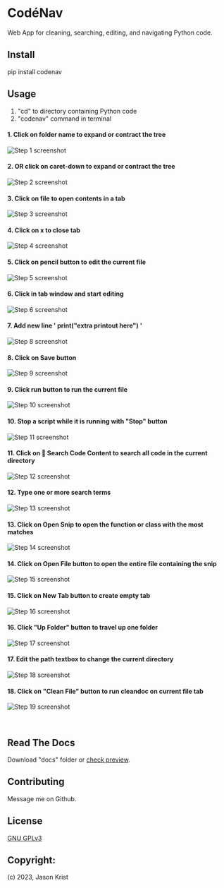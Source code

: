 # CodéNav

Web App for cleaning, searching, editing, and navigating Python code.

## Install

pip install codenav

## Usage

1. "cd" to directory containing Python code
2. "codenav" command in terminal

#### 1. Click on folder name to expand or contract the tree
![Step 1 screenshot](https://images.tango.us/workflows/2105e078-1d91-4fed-9527-b77787d623b8/steps/86286af6-8be6-4eec-839c-9c4f5d989c8e/fa5c073a-1e63-4a3e-91b1-940d967d73b7.png?crop=focalpoint&fit=crop&fp-x=0.1522&fp-y=0.2098&fp-z=1.6719&w=1200&border=2%2CF4F2F7&border-radius=8%2C8%2C8%2C8&border-radius-inner=8%2C8%2C8%2C8&blend-align=bottom&blend-mode=normal&blend-x=0&blend-w=1200&blend64=aHR0cHM6Ly9pbWFnZXMudGFuZ28udXMvc3RhdGljL21hZGUtd2l0aC10YW5nby13YXRlcm1hcmstdjIucG5n&mark-x=6&mark-y=185&m64=aHR0cHM6Ly9pbWFnZXMudGFuZ28udXMvc3RhdGljL2JsYW5rLnBuZz9tYXNrPWNvcm5lcnMmYm9yZGVyPTYlMkNGRjc0NDImdz01OTgmaD0yMzImZml0PWNyb3AmY29ybmVyLXJhZGl1cz0xMA%3D%3D)

#### 2. OR click on caret-down to expand or contract the tree
![Step 2 screenshot](https://images.tango.us/workflows/2105e078-1d91-4fed-9527-b77787d623b8/steps/3a4096be-6e7b-41ad-bf88-369b874850f5/5c062e28-e0ec-4818-b97b-417d780cec44.png?crop=focalpoint&fit=crop&fp-x=0.0663&fp-y=0.2429&fp-z=3.1283&w=1200&border=2%2CF4F2F7&border-radius=8%2C8%2C8%2C8&border-radius-inner=8%2C8%2C8%2C8&blend-align=bottom&blend-mode=normal&blend-x=0&blend-w=1200&blend64=aHR0cHM6Ly9pbWFnZXMudGFuZ28udXMvc3RhdGljL21hZGUtd2l0aC10YW5nby13YXRlcm1hcmstdjIucG5n&mark-x=223&mark-y=402&m64=aHR0cHM6Ly9pbWFnZXMudGFuZ28udXMvc3RhdGljL2JsYW5rLnBuZz9tYXNrPWNvcm5lcnMmYm9yZGVyPTYlMkNGRjc0NDImdz01MyZoPTUzJmZpdD1jcm9wJmNvcm5lci1yYWRpdXM9MTA%3D)

#### 3. Click on file to open contents in a tab
![Step 3 screenshot](https://images.tango.us/workflows/2105e078-1d91-4fed-9527-b77787d623b8/steps/59036522-a799-4984-bd66-a3b255e9a03c/9164140a-fe78-490f-9a03-38fe98943926.png?crop=focalpoint&fit=crop&fp-x=0.1522&fp-y=0.4392&fp-z=1.1480&w=1200&border=2%2CF4F2F7&border-radius=8%2C8%2C8%2C8&border-radius-inner=8%2C8%2C8%2C8&blend-align=bottom&blend-mode=normal&blend-x=0&blend-w=1200&blend64=aHR0cHM6Ly9pbWFnZXMudGFuZ28udXMvc3RhdGljL21hZGUtd2l0aC10YW5nby13YXRlcm1hcmstdjIucG5n&mark-x=4&mark-y=123&m64=aHR0cHM6Ly9pbWFnZXMudGFuZ28udXMvc3RhdGljL2JsYW5rLnBuZz9tYXNrPWNvcm5lcnMmYm9yZGVyPTYlMkNGRjc0NDImdz00MTEmaD02MTEmZml0PWNyb3AmY29ybmVyLXJhZGl1cz0xMA%3D%3D)

#### 4. Click on x to close tab
![Step 4 screenshot](https://images.tango.us/workflows/2105e078-1d91-4fed-9527-b77787d623b8/steps/3e5ff715-236a-44fd-833d-0d78ad37c35c/5fcb3492-62c8-451e-85ff-0bc37841ee37.png?crop=focalpoint&fit=crop&fp-x=0.6368&fp-y=0.0284&fp-z=3.1070&w=1200&border=2%2CF4F2F7&border-radius=8%2C8%2C8%2C8&border-radius-inner=8%2C8%2C8%2C8&blend-align=bottom&blend-mode=normal&blend-x=0&blend-w=1200&blend64=aHR0cHM6Ly9pbWFnZXMudGFuZ28udXMvc3RhdGljL21hZGUtd2l0aC10YW5nby13YXRlcm1hcmstdjIucG5n&mark-x=571&mark-y=47&m64=aHR0cHM6Ly9pbWFnZXMudGFuZ28udXMvc3RhdGljL2JsYW5rLnBuZz9tYXNrPWNvcm5lcnMmYm9yZGVyPTYlMkNGRjc0NDImdz01OCZoPTU4JmZpdD1jcm9wJmNvcm5lci1yYWRpdXM9MTA%3D)

#### 5. Click on pencil button to edit the current file
![Step 5 screenshot](https://images.tango.us/workflows/2105e078-1d91-4fed-9527-b77787d623b8/steps/124b9ad4-97b7-48e6-a809-17730d5e65f1/16da222f-0306-4790-b31c-8420f4ad5a6c.png?crop=focalpoint&fit=crop&fp-x=0.9514&fp-y=0.0273&fp-z=2.8911&w=1200&border=2%2CF4F2F7&border-radius=8%2C8%2C8%2C8&border-radius-inner=8%2C8%2C8%2C8&blend-align=bottom&blend-mode=normal&blend-x=0&blend-w=1200&blend64=aHR0cHM6Ly9pbWFnZXMudGFuZ28udXMvc3RhdGljL21hZGUtd2l0aC10YW5nby13YXRlcm1hcmstdjIucG5n&mark-x=974&mark-y=11&m64=aHR0cHM6Ly9pbWFnZXMudGFuZ28udXMvc3RhdGljL2JsYW5rLnBuZz9tYXNrPWNvcm5lcnMmYm9yZGVyPTYlMkNGRjc0NDImdz0xMTQmaD0xMTQmZml0PWNyb3AmY29ybmVyLXJhZGl1cz0xMA%3D%3D)

#### 6. Click in tab window and start editing
![Step 6 screenshot](https://images.tango.us/workflows/2105e078-1d91-4fed-9527-b77787d623b8/steps/9aae9b6d-dabb-41ee-9de2-cd84cfb63b86/d2cff769-0675-4292-9819-590a5bc8325a.png?crop=focalpoint&fit=crop&fp-x=0.6441&fp-y=0.3252&fp-z=1.1646&w=1200&border=2%2CF4F2F7&border-radius=8%2C8%2C8%2C8&border-radius-inner=8%2C8%2C8%2C8&blend-align=bottom&blend-mode=normal&blend-x=0&blend-w=1200&blend64=aHR0cHM6Ly9pbWFnZXMudGFuZ28udXMvc3RhdGljL21hZGUtd2l0aC10YW5nby13YXRlcm1hcmstdjIucG5n&mark-x=210&mark-y=46&m64=aHR0cHM6Ly9pbWFnZXMudGFuZ28udXMvc3RhdGljL2JsYW5rLnBuZz9tYXNrPWNvcm5lcnMmYm9yZGVyPTYlMkNGRjc0NDImdz05ODYmaD01NTgmZml0PWNyb3AmY29ybmVyLXJhZGl1cz0xMA%3D%3D)

#### 7. Add new line ' print("extra printout here") '
![Step 8 screenshot](https://images.tango.us/workflows/2105e078-1d91-4fed-9527-b77787d623b8/steps/4cfc3080-6bf1-411e-a4db-5c0310aa33ce/a962443f-71d4-4086-b237-9c3eff9e1da6.png?crop=focalpoint&fit=crop&fp-x=0.6441&fp-y=0.3252&fp-z=1.1646&w=1200&border=2%2CF4F2F7&border-radius=8%2C8%2C8%2C8&border-radius-inner=8%2C8%2C8%2C8&blend-align=bottom&blend-mode=normal&blend-x=0&blend-w=1200&blend64=aHR0cHM6Ly9pbWFnZXMudGFuZ28udXMvc3RhdGljL21hZGUtd2l0aC10YW5nby13YXRlcm1hcmstdjIucG5n&mark-x=210&mark-y=46&m64=aHR0cHM6Ly9pbWFnZXMudGFuZ28udXMvc3RhdGljL2JsYW5rLnBuZz9tYXNrPWNvcm5lcnMmYm9yZGVyPTYlMkNGRjc0NDImdz05ODYmaD01NTgmZml0PWNyb3AmY29ybmVyLXJhZGl1cz0xMA%3D%3D)


#### 8. Click on Save button
![Step 9 screenshot](https://images.tango.us/workflows/2105e078-1d91-4fed-9527-b77787d623b8/steps/11ea9047-8052-4a4d-ae37-ceec4f851c4d/c608f4f9-198f-46b0-abbd-61fb8ec0320d.png?crop=focalpoint&fit=crop&fp-x=0.3083&fp-y=0.0273&fp-z=2.8911&w=1200&border=2%2CF4F2F7&border-radius=8%2C8%2C8%2C8&border-radius-inner=8%2C8%2C8%2C8&blend-align=bottom&blend-mode=normal&blend-x=0&blend-w=1200&blend64=aHR0cHM6Ly9pbWFnZXMudGFuZ28udXMvc3RhdGljL21hZGUtd2l0aC10YW5nby13YXRlcm1hcmstdjIucG5n&mark-x=543&mark-y=11&m64=aHR0cHM6Ly9pbWFnZXMudGFuZ28udXMvc3RhdGljL2JsYW5rLnBuZz9tYXNrPWNvcm5lcnMmYm9yZGVyPTYlMkNGRjc0NDImdz0xMTQmaD0xMTQmZml0PWNyb3AmY29ybmVyLXJhZGl1cz0xMA%3D%3D)


#### 9. Click run button to run the current file
![Step 10 screenshot](https://images.tango.us/workflows/2105e078-1d91-4fed-9527-b77787d623b8/steps/4c9f0949-a562-40b1-8ab8-d6ee1b084447/ccf51456-01af-429d-bff8-cf3acee035a6.png?crop=focalpoint&fit=crop&fp-x=0.9212&fp-y=0.0273&fp-z=2.8911&w=1200&border=2%2CF4F2F7&border-radius=8%2C8%2C8%2C8&border-radius-inner=8%2C8%2C8%2C8&blend-align=bottom&blend-mode=normal&blend-x=0&blend-w=1200&blend64=aHR0cHM6Ly9pbWFnZXMudGFuZ28udXMvc3RhdGljL21hZGUtd2l0aC10YW5nby13YXRlcm1hcmstdjIucG5n&mark-x=870&mark-y=11&m64=aHR0cHM6Ly9pbWFnZXMudGFuZ28udXMvc3RhdGljL2JsYW5rLnBuZz9tYXNrPWNvcm5lcnMmYm9yZGVyPTYlMkNGRjc0NDImdz0xMTQmaD0xMTQmZml0PWNyb3AmY29ybmVyLXJhZGl1cz0xMA%3D%3D)


#### 10. Stop a script while it is running with "Stop" button
![Step 11 screenshot](https://images.tango.us/workflows/2105e078-1d91-4fed-9527-b77787d623b8/steps/5631e4cd-34ce-41f4-a4dd-98408885c627/8baf256f-93f7-48bc-8fd4-f47e5e6584fa.png?crop=focalpoint&fit=crop&fp-x=0.9212&fp-y=0.0273&fp-z=2.8911&w=1200&border=2%2CF4F2F7&border-radius=8%2C8%2C8%2C8&border-radius-inner=8%2C8%2C8%2C8&blend-align=bottom&blend-mode=normal&blend-x=0&blend-w=1200&blend64=aHR0cHM6Ly9pbWFnZXMudGFuZ28udXMvc3RhdGljL21hZGUtd2l0aC10YW5nby13YXRlcm1hcmstdjIucG5n&mark-x=870&mark-y=11&m64=aHR0cHM6Ly9pbWFnZXMudGFuZ28udXMvc3RhdGljL2JsYW5rLnBuZz9tYXNrPWNvcm5lcnMmYm9yZGVyPTYlMkNGRjc0NDImdz0xMTQmaD0xMTQmZml0PWNyb3AmY29ybmVyLXJhZGl1cz0xMA%3D%3D)


#### 11. Click on 🔎 Search Code Content to search all code in the current directory
![Step 12 screenshot](https://images.tango.us/workflows/2105e078-1d91-4fed-9527-b77787d623b8/steps/0cac49bc-1e5d-4077-a908-dc901fbb2c3d/4caabb3d-ed98-415b-89d0-c62b9766a962.png?crop=focalpoint&fit=crop&fp-x=0.1381&fp-y=0.0677&fp-z=1.7640&w=1200&border=2%2CF4F2F7&border-radius=8%2C8%2C8%2C8&border-radius-inner=8%2C8%2C8%2C8&blend-align=bottom&blend-mode=normal&blend-x=0&blend-w=1200&blend64=aHR0cHM6Ly9pbWFnZXMudGFuZ28udXMvc3RhdGljL21hZGUtd2l0aC10YW5nby13YXRlcm1hcmstdjIucG5n&mark-x=10&mark-y=76&m64=aHR0cHM6Ly9pbWFnZXMudGFuZ28udXMvc3RhdGljL2JsYW5rLnBuZz9tYXNrPWNvcm5lcnMmYm9yZGVyPTYlMkNGRjc0NDImdz01NjUmaD01MyZmaXQ9Y3JvcCZjb3JuZXItcmFkaXVzPTEw)


#### 12. Type one or more search terms
![Step 13 screenshot](https://images.tango.us/workflows/2105e078-1d91-4fed-9527-b77787d623b8/steps/de18cfa5-837f-4b19-aaf1-d23f06c8e1eb/061f56a7-d807-44ce-85c3-02ff0649f744.png?crop=focalpoint&fit=crop&fp-x=0.0650&fp-y=0.0677&fp-z=2.9854&w=1200&border=2%2CF4F2F7&border-radius=8%2C8%2C8%2C8&border-radius-inner=8%2C8%2C8%2C8&blend-align=bottom&blend-mode=normal&blend-x=0&blend-w=1200&blend64=aHR0cHM6Ly9pbWFnZXMudGFuZ28udXMvc3RhdGljL21hZGUtd2l0aC10YW5nby13YXRlcm1hcmstdjIucG5n&mark-x=183&mark-y=129&m64=aHR0cHM6Ly9pbWFnZXMudGFuZ28udXMvc3RhdGljL2JsYW5rLnBuZz9tYXNrPWNvcm5lcnMmYm9yZGVyPTYlMkNGRjc0NDImdz0xMDEmaD04OSZmaXQ9Y3JvcCZjb3JuZXItcmFkaXVzPTEw)


#### 13. Click on Open Snip to open the function or class with the most matches
![Step 14 screenshot](https://images.tango.us/workflows/2105e078-1d91-4fed-9527-b77787d623b8/steps/b7ef12db-e3fb-4e0d-a90a-c0645368c195/38c5ef48-30e5-4778-bb8e-295615dda50e.png?crop=focalpoint&fit=crop&fp-x=0.3286&fp-y=0.1282&fp-z=2.7710&w=1200&border=2%2CF4F2F7&border-radius=8%2C8%2C8%2C8&border-radius-inner=8%2C8%2C8%2C8&blend-align=bottom&blend-mode=normal&blend-x=0&blend-w=1200&blend64=aHR0cHM6Ly9pbWFnZXMudGFuZ28udXMvc3RhdGljL21hZGUtd2l0aC10YW5nby13YXRlcm1hcmstdjIucG5n&mark-x=499&mark-y=247&m64=aHR0cHM6Ly9pbWFnZXMudGFuZ28udXMvc3RhdGljL2JsYW5rLnBuZz9tYXNrPWNvcm5lcnMmYm9yZGVyPTYlMkNGRjc0NDImdz0yMDImaD0xMTQmZml0PWNyb3AmY29ybmVyLXJhZGl1cz0xMA%3D%3D)


#### 14. Click on Open File button to open the entire file containing the snip
![Step 15 screenshot](https://images.tango.us/workflows/2105e078-1d91-4fed-9527-b77787d623b8/steps/a2a4e82b-ca28-4b96-9695-8a9cbff780ae/737a2ef1-8cb9-419d-a868-e6f323efb592.png?crop=focalpoint&fit=crop&fp-x=0.3286&fp-y=0.1901&fp-z=2.7710&w=1200&border=2%2CF4F2F7&border-radius=8%2C8%2C8%2C8&border-radius-inner=8%2C8%2C8%2C8&blend-align=bottom&blend-mode=normal&blend-x=0&blend-w=1200&blend64=aHR0cHM6Ly9pbWFnZXMudGFuZ28udXMvc3RhdGljL21hZGUtd2l0aC10YW5nby13YXRlcm1hcmstdjIucG5n&mark-x=499&mark-y=372&m64=aHR0cHM6Ly9pbWFnZXMudGFuZ28udXMvc3RhdGljL2JsYW5rLnBuZz9tYXNrPWNvcm5lcnMmYm9yZGVyPTYlMkNGRjc0NDImdz0yMDImaD0xMTQmZml0PWNyb3AmY29ybmVyLXJhZGl1cz0xMA%3D%3D)


#### 15. Click on New Tab button to create empty tab
![Step 16 screenshot](https://images.tango.us/workflows/2105e078-1d91-4fed-9527-b77787d623b8/steps/aa81522d-43ac-42d4-8eaf-4fa39944485d/8bba93c1-0590-4d34-977f-b25c878b025c.png?crop=focalpoint&fit=crop&fp-x=0.9813&fp-y=0.0273&fp-z=2.8911&w=1200&border=2%2CF4F2F7&border-radius=8%2C8%2C8%2C8&border-radius-inner=8%2C8%2C8%2C8&blend-align=bottom&blend-mode=normal&blend-x=0&blend-w=1200&blend64=aHR0cHM6Ly9pbWFnZXMudGFuZ28udXMvc3RhdGljL21hZGUtd2l0aC10YW5nby13YXRlcm1hcmstdjIucG5n&mark-x=1081&mark-y=11&m64=aHR0cHM6Ly9pbWFnZXMudGFuZ28udXMvc3RhdGljL2JsYW5rLnBuZz9tYXNrPWNvcm5lcnMmYm9yZGVyPTYlMkNGRjc0NDImdz0xMDgmaD0xMTQmZml0PWNyb3AmY29ybmVyLXJhZGl1cz0xMA%3D%3D)


#### 16. Click "Up Folder" button to travel up one folder
![Step 17 screenshot](https://images.tango.us/workflows/2105e078-1d91-4fed-9527-b77787d623b8/steps/7ddabf6c-f55a-4d32-8ba1-0d2360052cee/3dea09a8-b5f3-450e-b8b5-1dd3dd56d4f3.png?crop=focalpoint&fit=crop&fp-x=0.0195&fp-y=0.1096&fp-z=2.8911&w=1200&border=2%2CF4F2F7&border-radius=8%2C8%2C8%2C8&border-radius-inner=8%2C8%2C8%2C8&blend-align=bottom&blend-mode=normal&blend-x=0&blend-w=1200&blend64=aHR0cHM6Ly9pbWFnZXMudGFuZ28udXMvc3RhdGljL21hZGUtd2l0aC10YW5nby13YXRlcm1hcmstdjIucG5n&mark-x=11&mark-y=215&m64=aHR0cHM6Ly9pbWFnZXMudGFuZ28udXMvc3RhdGljL2JsYW5rLnBuZz9tYXNrPWNvcm5lcnMmYm9yZGVyPTYlMkNGRjc0NDImdz0xMTQmaD0xMTQmZml0PWNyb3AmY29ybmVyLXJhZGl1cz0xMA%3D%3D)


#### 17. Edit the path textbox to change the current directory
![Step 18 screenshot](https://images.tango.us/workflows/2105e078-1d91-4fed-9527-b77787d623b8/steps/a17f3ec1-5f60-416a-afda-9f334796ca19/3f943cf5-ca13-42a7-83f6-ae388e83fd16.png?crop=focalpoint&fit=crop&fp-x=0.1600&fp-y=0.1096&fp-z=1.7737&w=1200&border=2%2CF4F2F7&border-radius=8%2C8%2C8%2C8&border-radius-inner=8%2C8%2C8%2C8&blend-align=bottom&blend-mode=normal&blend-x=0&blend-w=1200&blend64=aHR0cHM6Ly9pbWFnZXMudGFuZ28udXMvc3RhdGljL21hZGUtd2l0aC10YW5nby13YXRlcm1hcmstdjIucG5n&mark-x=60&mark-y=132&m64=aHR0cHM6Ly9pbWFnZXMudGFuZ28udXMvc3RhdGljL2JsYW5rLnBuZz9tYXNrPWNvcm5lcnMmYm9yZGVyPTYlMkNGRjc0NDImdz01NjEmaD03MCZmaXQ9Y3JvcCZjb3JuZXItcmFkaXVzPTEw)


#### 18. Click on "Clean File" button to run cleandoc on current file tab
![Step 19 screenshot](https://images.tango.us/workflows/2105e078-1d91-4fed-9527-b77787d623b8/steps/af602058-7f8a-45ce-bb21-c4d6ab5d420d/649bbcdb-4958-45d3-8a10-99f86bd2ad68.png?crop=focalpoint&fit=crop&fp-x=0.0523&fp-y=0.0284&fp-z=2.5104&w=1200&border=2%2CF4F2F7&border-radius=8%2C8%2C8%2C8&border-radius-inner=8%2C8%2C8%2C8&blend-align=bottom&blend-mode=normal&blend-x=0&blend-w=1200&blend64=aHR0cHM6Ly9pbWFnZXMudGFuZ28udXMvc3RhdGljL21hZGUtd2l0aC10YW5nby13YXRlcm1hcmstdjIucG5n&mark-x=9&mark-y=9&m64=aHR0cHM6Ly9pbWFnZXMudGFuZ28udXMvc3RhdGljL2JsYW5rLnBuZz9tYXNrPWNvcm5lcnMmYm9yZGVyPTYlMkNGRjc0NDImdz0yOTYmaD0xMDMmZml0PWNyb3AmY29ybmVyLXJhZGl1cz0xMA%3D%3D)

<br/>

## Read The Docs

Download "docs" folder or [check preview](https://htmlpreview.github.io/?https://github.com/jkrist2696/codenav/blob/main/docs/index.html).

## Contributing

Message me on Github.

## License

[GNU GPLv3](https://choosealicense.com/licenses/gpl-3.0/)

## Copyright:

(c) 2023, Jason Krist